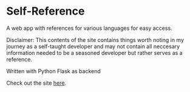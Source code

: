 # Self-Reference
A web app with references for various languages for easy access.

Disclaimer: This contents of the site contains things worth noting in my journey as a self-taught developer and may not contain all neccesary information needed to be a seasoned developer but rather serves as a reference. 

Written with Python Flask as backend

Check out the site [here](https://david-saah.github.io/cipher-reference).
